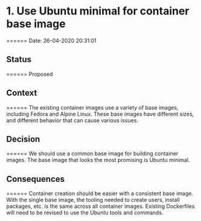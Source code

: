 
# 1. Use Ubuntu minimal for container base image
======
Date: 26-04-2020 20:31:01

## Status
======
Proposed

## Context
======
The existing container images use a variety of base images, including Fedora and Alpine Linux. These base images have different sizes, and different behavior that can cause various issues.

## Decision
======
We should use a common base image for building container images. The base image that looks the most promising is Ubuntu minimal.

## Consequences
======
Container creation should be easier with a consistent base image. With the single base image, the tooling needed to create users, install packages, etc. is the same across all container images. Existing Dockerfiles will need to be revised to use the Ubuntu tools and commands.

